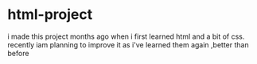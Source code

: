 # html-project
i made this project months ago when i first learned html and a bit of css. recently iam planning to improve it as i've learned them again ,better than before
